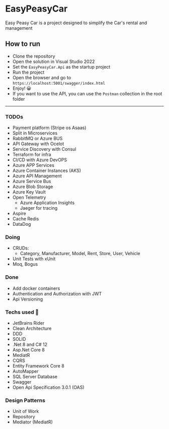 # EasyPeasyCar
Easy Peasy Car is a project designed to simplify the Car's rental and management

## How to run
* Clone the repository
* Open the solution in Visual Studio 2022
* Set the `EasyPeasyCar.Api` as the startup project
* Run the project
* Open the browser and go to `https://localhost:5001/swagger/index.html`
* Enjoy! 😀
* If you want to use the API, you can use the `Postman` collection in the root folder

---
### TODOs

* Payment platform (Stripe os Asaas)
* Split in Microservices
* RabbitMQ or Azure BUS
* API Gateway with Ocelot
* Service Discovery with Consul
* Terraform for infra
* CI/CD with Azure DevOPS
* Azure APP Services
* Azure Container Instances (AKS)
* Azure API Management
* Azure Service Bus
* Azure Blob Storage
* Azure Key Vault
* Open Telemetry
  * Azure Application Insights
  * Jaeger for tracing
* Aspire
* Cache Redis
* DataDog

### Doing
* CRUDs:
  * Category, Manufacturer, Model, Rent, Store, User, Vehicle
* Unit Tests with xUnit
* Moq, Bogus

### Done
* Add docker containers
* Authentication and Authorization with JWT
* Api Versioning


### Techs used 🤖
* JetBrains Rider
* Clean Architecture
* DDD
* SOLID
* .Net 8 and C# 12
* Asp.Net Core 8
* MediatR
* CQRS
* Entity Framework Core 8
* AutoMapper 
* SQL Server Database
* Swagger
* Open Api Specification 3.0.1 (OAS)



### Design Patterns
* Unit of Work
* Repository
* Mediator (MediatR)
